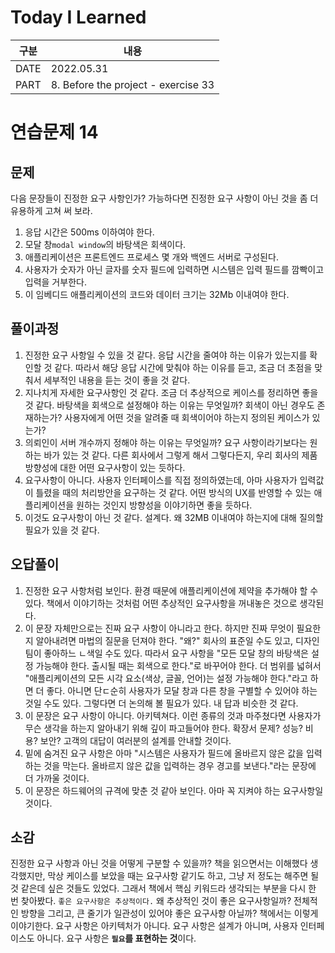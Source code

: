 # Today I Learned
| 구분  | 내용                                 |
|------|-------------------------------------|
| DATE | 2022.05.31                          |
| PART | 8. Before the project - exercise 33 |


# 연습문제 14
## 문제
다음 문장들이 진정한 요구 사항인가? 가능하다면 진정한 요구 사항이 아닌 것을 좀 더 유용하게 고쳐 써 보라. 
1. 응답 시간은 500ms 이하여야 한다. 
2. 모달 창`modal window`의 바탕색은 회색이다. 
3. 애플리케이션은 프론트엔드 프로세스 몇 개와 백엔드 서버로 구성된다. 
4. 사용자가 숫자가 아닌 글자를 숫자 필드에 입력하면 시스템은 입력 필드를 깜빡이고 입력을 거부한다. 
5. 이 임베디드 애플리케이션의 코드와 데이터 크기는 32Mb 이내여야 한다. 

## 풀이과정
1. 진정한 요구 사항일 수 있을 것 같다. 응답 시간을 줄여야 하는 이유가 있는지를 확인할 것 같다. 따라서 해당 응답 시간에 맞춰야 하는 이유를 듣고, 조금 더 초점을 맞춰서 세부적인 내용을 듣는 것이 좋을 것 같다. 
2. 지나치게 자세한 요구사항인 것 같다. 조금 더 추상적으로 케이스를 정리하면 좋을 것 같다. 바탕색을 회색으로 설정해야 하는 이유는 무엇일까? 회색이 아닌 경우도 존재하는가? 사용자에게 어떤 것을 알려줄 때 회색이어야 하는지 정의된 케이스가 있는가? 
3. 의뢰인이 서버 개수까지 정해야 하는 이유는 무엇일까? 요구 사항이라기보다는 원하는 바가 있는 것 같다. 다른 회사에서 그렇게 해서 그렇다든지, 우리 회사의 제품 방향성에 대한 어떤 요구사항이 있는 듯하다. 
4. 요구사항이 아니다. 사용자 인터페이스를 직접 정의하였는데, 아마 사용자가 입력값이 틀렸을 때의 처리방안을 요구하는 것 같다. 어떤 방식의 UX를 반영할 수 있는 애플리케이션을 원하는 것인지 방향성을 이야기하면 좋을 듯하다.
5. 이것도 요구사항이 아닌 것 같다. 설계다. 왜 32MB 이내여야 하는지에 대해 질의할 필요가 있을 것 같다. 


## 오답풀이
1. 진정한 요구 사항처럼 보인다. 환경 때문에 애플리케이션에 제약을 추가해야 할 수 있다. 책에서 이야기하는 것처럼 어떤 추상적인 요구사항을 꺼내놓은 것으로 생각된다.
2. 이 문장 자체만으로는 진짜 요구 사항이 아니라고 한다. 하지만 진짜 무엇이 필요한지 알아내려면 마법의 질문을 던져야 한다. "왜?" 회사의 표준일 수도 있고, 디자인팀이 좋아하느 ㄴ색일 수도 있다. 따라서 요구 사항을 "모든 모달 창의 바탕색은 설정 가능해야 한다. 출시될 때는 회색으로 한다."로 바꾸어야 한다. 더 범위를 넓혀서 "애플리케이션의 모든 시각 요소(색상, 글꼴, 언어)는 설정 가능해야 한다."라고 하면 더 좋다. 아니면 단ㄷ순히 사용자가 모달 창과 다른 창을 구별할 수 있어야 하는 것일 수도 있다. 그렇다면 더 논의해 볼 필요가 있다. 내 답과 비슷한 것 같다. 
3. 이 문장은 요구 사항이 아니다. 아키텍쳐다. 이런 종류의 것과 마주쳤다면 사용자가 무슨 생각을 하는지 알아내기 위해 깊이 파고들어야 한다. 확장서 문제? 성능? 비용? 보안? 고객의 대답이 여러분의 설계를 안내할 것이다.
4. 밑에 숨겨진 요구 사항은 아마 "시스템은 사용자가 필드에 올바르지 않은 값을 입력하는 것을 막는다. 올바르지 않은 값을 입력하는 경우 경고를 보낸다."라는 문장에 더 가까울 것이다. 
5. 이 문장은 하드웨어의 규격에 맞춘 것 같아 보인다. 아마 꼭 지켜야 하는 요구사항일 것이다. 

## 소감
진정한 요구 사항과 아닌 것을 어떻게 구분할 수 있을까? 책을 읽으면서는 이해했다 생각했지만, 막상 케이스를 보았을 때는 요구사항 같기도 하고, 그냥 저 정도는 해주면 될 것 같은데 싶은 것들도 있었다. 그래서 책에서 핵심 키워드라 생각되는 부분을 다시 한 번 찾아봤다. `좋은 요구사항은 추상적이다.` 왜 추상적인 것이 좋은 요구사항일까? 전체적인 방향을 그리고, 큰 줄기가 일관성이 있어야 좋은 요구사항 아닐까? 책에서는 이렇게 이야기한다. 요구 사항은 아키텍처가 아니다. 요구 사항은 설계가 아니며, 사용자 인터페이스도 아니다. 요구 사항은 <b>`필요`를 표현하는 것</b>이다. 